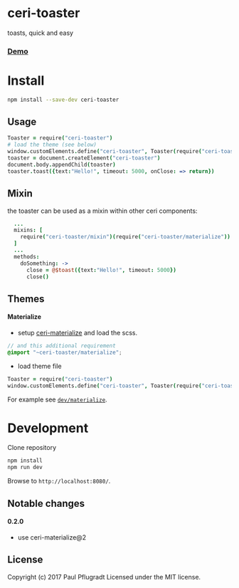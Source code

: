 # ceri-toaster

toasts, quick and easy

### [Demo](https://ceri-comps.github.io/ceri-toaster)

# Install

```sh
npm install --save-dev ceri-toaster
```

## Usage

```coffee
Toaster = require("ceri-toaster")
# load the theme (see below)
window.customElements.define("ceri-toaster", Toaster(require("ceri-toaster/materialize")))
toaster = document.createElement("ceri-toaster")
document.body.appendChild(toaster)
toaster.toast({text:"Hello!", timeout: 5000, onClose: => return})

```

## Mixin

the toaster can be used as a mixin within other ceri components:
```coffee
  ...
  mixins: [
    require("ceri-toaster/mixin")(require("ceri-toaster/materialize"))
  ]
  ...
  methods:
    doSomething: ->
      close = @$toast({text:"Hello!", timeout: 5000})
      close() 
```

## Themes
#### Materialize
- setup [ceri-materialize](https://github.com/ceri-comps/ceri-materialize) and load the scss.
```scss
// and this additional requirement
@import "~ceri-toaster/materialize";
```
- load theme file
```coffee
Toaster = require("ceri-toaster")
window.customElements.define("ceri-toaster", Toaster(require("ceri-toaster/materialize")))
```

For example see [`dev/materialize`](dev/materialize.coffee).


# Development
Clone repository
```sh
npm install
npm run dev
```
Browse to `http://localhost:8080/`.

## Notable changes
#### 0.2.0
- use ceri-materialize@2


## License
Copyright (c) 2017 Paul Pflugradt
Licensed under the MIT license.
